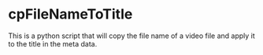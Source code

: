 # cpFileNameToTitle
This is a python script that will copy the file name of a video file and apply it to the title in the meta data.

